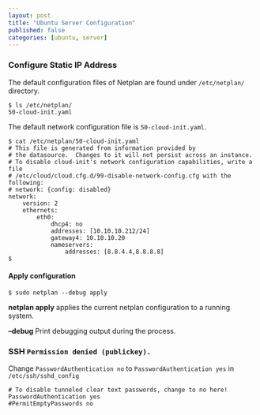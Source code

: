 ```yaml
---
layout: post
title: "Ubuntu Server Configuration"
published: false
categories: [ubuntu, server]
---
```

### Configure Static IP Address
The default configuration files of Netplan are found under `/etc/netplan/` directory.
```shell
$ ls /etc/netplan/
50-cloud-init.yaml
```
The default network configuration file is `50-cloud-init.yaml`.

```shell
$ cat /etc/netplan/50-cloud-init.yaml
# This file is generated from information provided by
# the datasource.  Changes to it will not persist across an instance.
# To disable cloud-init's network configuration capabilities, write a file
# /etc/cloud/cloud.cfg.d/99-disable-network-config.cfg with the following:
# network: {config: disabled}
network:
    version: 2
    ethernets:
        eth0:
            dhcp4: no
            addresses: [10.10.10.212/24]
            gateway4: 10.10.10.20
            nameservers:
                addresses: [8.8.4.4,8.8.8.8]
$
```

#### Apply configuration
```shell
$ sudo netplan --debug apply
```
**netplan apply** applies the current netplan configuration to a running system.

**–debug** Print debugging output during the process.

### SSH `Permission denied (publickey).`

Change `PasswordAuthentication no` to `PasswordAuthentication yes` in `/etc/ssh/sshd_config`
```
# To disable tunneled clear text passwords, change to no here!
PasswordAuthentication yes
#PermitEmptyPasswords no
```
